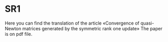 # SR1 
Here you can find the translation of the article «Convergence of quasi-Newton matrices generated by the symmetric rank one update»
The paper is on pdf file.

